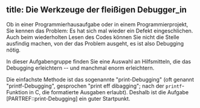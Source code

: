 title: Die Werkzeuge der fleißigen Debugger_in
---
Ob in einer Programmierhausaufgabe oder in einem Programmierprojekt, Sie kennen das Problem: 
Es hat sich mal wieder ein Defekt eingeschlichen.
Auch beim wiederholten Lesen des Codes können Sie nicht die Stelle ausfindig machen,
von der das Problem ausgeht, es ist also Debugging nötig.

In dieser Aufgabengruppe finden Sie eine Auswahl an Hilfsmitteln, 
die das Debugging erleichtern -- und manchmal enorm erleichtern.

Die einfachste Methode ist das sogenannte "print-Debugging" 
(oft genannt "printf-Debugging", gesprochen "print eff dibagging"; 
nach der `printf`-Funktion in C, die formatierte Ausgaben erlaubt).
Deshalb ist die Aufgabe [PARTREF::print-Debugging] ein guter Startpunkt.
